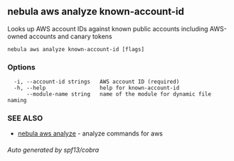 ## nebula aws analyze known-account-id

Looks up AWS account IDs against known public accounts including AWS-owned accounts and canary tokens

```
nebula aws analyze known-account-id [flags]
```

### Options

```
  -i, --account-id strings   AWS account ID (required)
  -h, --help                 help for known-account-id
      --module-name string   name of the module for dynamic file naming
```

### SEE ALSO

* [nebula aws analyze](nebula_aws_analyze.md)	 - analyze commands for aws

###### Auto generated by spf13/cobra
